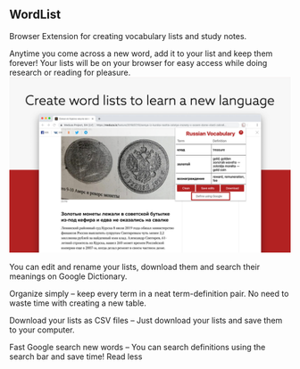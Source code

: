## WordList
Browser Extension for creating vocabulary lists and study notes. 

Anytime you come across a new word, add it to your list and keep them forever! Your lists will be on your browser for easy access while doing research or reading for pleasure.  
 ![screenshot1](/images/listboard1.jpg)


You can edit and rename your lists, download them and search their meanings on Google Dictionary.

Organize simply – keep every term in a neat term-definition pair. No need to waste time with creating a new table. 

Download your lists as CSV files – Just download your lists and save them to your computer.

Fast Google search new words – You can search definitions using the search bar and save time!
Read less
